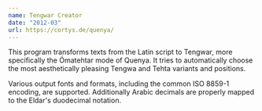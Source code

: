 ```yaml
---
name: Tengwar Creator
date: "2012-03"
url: https://cortys.de/quenya/
---
```

This program transforms texts from the Latin script to Tengwar, more specifically the Ómatehtar mode of Quenya.
It tries to automatically choose the most aesthetically pleasing Tengwa and Tehta variants and positions.

Various output fonts and formats, including the common ISO 8859-1 encoding, are supported.
Additionally Arabic decimals are properly mapped to the Eldar's duodecimal notation.
